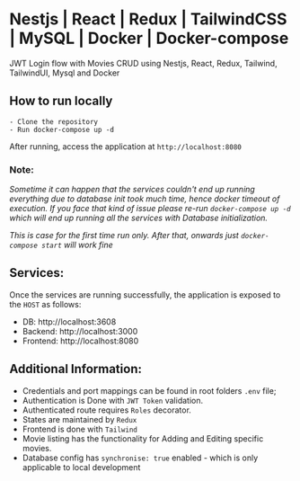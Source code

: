 # Nestjs | React | Redux | TailwindCSS | MySQL | Docker | Docker-compose
JWT Login flow with Movies CRUD using  Nestjs, React, Redux, Tailwind, TailwindUI, Mysql and Docker

## How to run locally
```
- Clone the repository
- Run docker-compose up -d
```

After running, access the application at ```http://localhost:8080```

### Note: 

_Sometime it can happen that the services couldn't end up running everything due to database init took much time, hence docker timeout of execution. 
If you face that kind of issue please re-run ```docker-compose up -d``` which will end up running all the services with
Database initialization._

_This is case for the first time run only. After that, onwards just ```docker-compose start``` will work fine_

## Services:
Once the services are running successfully, the application is exposed to the ```HOST``` as follows:

* DB: http://localhost:3608
* Backend: http://localhost:3000
* Frontend: http://localhost:8080

## Additional Information:
* Credentials and port mappings can be found in root folders ```.env``` file; 
* Authentication is Done with ```JWT Token``` validation.
* Authenticated route requires ```Roles``` decorator.
* States are maintained by ```Redux```
* Frontend is done with ```Tailwind```
* Movie listing has the functionality for Adding and Editing specific movies.
* Database config has `synchronise: true` enabled - which is only applicable to local development



